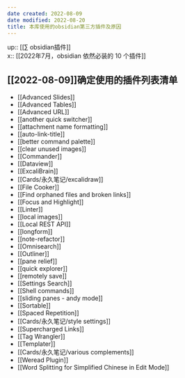 ```yaml
---
date created: 2022-08-09
date modified: 2022-08-20
title: 本库使用的obsidian第三方插件及原因
---
```


up:: [[∑ obsidian插件]]  
x:: [[2022年7月，obsidian 依然必装的 10 个插件]]

## [[2022-08-09]]确定使用的插件列表清单

- [[Advanced Slides]]
- [[Advanced Tables]]
- [[Advanced URL]]
- [[another quick switcher]]
- [[attachment name formatting]]
- [[auto-link-title]]
- [[better command palette]]
- [[clear unused images]]
- [[Commander]]
- [[Dataview]]
- [[ExcaliBrain]]
- [[Cards/永久笔记/excalidraw]]
- [[File Cooker]]
- [[Find orphaned files and broken links]]
- [[Focus and Highlight]]
- [[Linter]]
- [[local images]]
- [[Local REST API]]
- [[longform]]
- [[note-refactor]]
- [[Omnisearch]]
- [[Outliner]]
- [[pane relief]]
- [[quick explorer]]
- [[remotely save]]
- [[Settings Search]]
- [[Shell commands]]
- [[sliding panes - andy mode]]
- [[Sortable]]
- [[Spaced Repetition]]
- [[Cards/永久笔记/style settings]]
- [[Supercharged Links]]
- [[Tag Wrangler]]
- [[Templater]]
- [[Cards/永久笔记/various complements]]
- [[Weread Plugin]]
- [[Word Splitting for Simplified Chinese in Edit Mode]]
